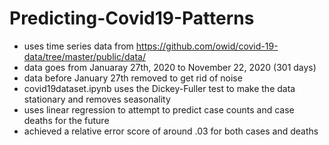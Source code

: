 # Predicting-Covid19-Patterns
- uses time series data from https://github.com/owid/covid-19-data/tree/master/public/data/
- data goes from Januaray 27th, 2020 to November 22, 2020 (301 days)
- data before January 27th removed to get rid of noise
- covid19dataset.ipynb uses the Dickey-Fuller test to make the data stationary and removes seasonality
- uses linear regression to attempt to predict case counts and case deaths for the future
- achieved a relative error score of around .03 for both cases and deaths
